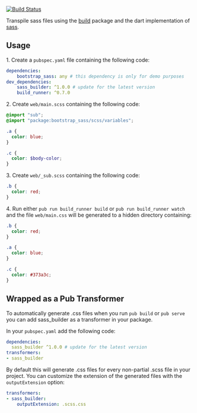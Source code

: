 [![Build Status](https://travis-ci.org/dart-league/sass_builder.svg?branch=master)](https://travis-ci.org/dart-league/sass_builder)

Transpile sass files using the [build][1] package and the dart implementation
of [sass][2].

[1]: https://github.com/dart-lang/build
[2]: https://github.com/sass/dart-sass

## Usage

1\. Create a `pubspec.yaml` file containing the following code:

```yaml
dependencies:
    bootstrap_sass: any # this dependency is only for demo purposes
dev_dependencies:
    sass_builder: ^1.0.0 # update for the latest version
    build_runner: ^0.7.0
```

2\. Create `web/main.scss` containing the following code:

```scss
@import "sub";
@import "package:bootstrap_sass/scss/variables";

.a {
  color: blue;
}

.c {
  color: $body-color;
}
```

3\. Create `web/_sub.scss` containing the following code:

```scss
.b {
  color: red;
}
```

4\. Run either `pub run build_runner build` or `pub run build_runner watch` and
    the file `web/main.css` will be generated to a hidden directory containing:

```css
.b {
  color: red;
}

.a {
  color: blue;
}

.c {
  color: #373a3c;
}

```

## Wrapped as a Pub Transformer

To automatically generate .css files when you run `pub build` or `pub serve`
you can add sass_builder as a transformer in your package.

In your `pubspec.yaml` add the following code:

```yaml
dependencies:
  sass_builder ^1.0.0 # update for the latest version
transformers:
- sass_builder
```

By default this will generate .css files for every non-partial .scss file in your project. You can customize the extension of the generated files with the `outputExtension` option:

```yaml
transformers:
- sass_builder:
    outputExtension: .scss.css
```
